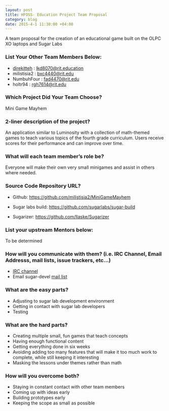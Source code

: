 ```yaml
---
layout: post
title: HFOSS- Education Project Team Proposal
category: blog
date: 2015-4-1 11:30:00 +04:00
---
```


A team proposal for the creation of an educational game built on the OLPC XO laptops and Sugar Labs

<!--READMORE-->

### List Your Other Team Members Below:

- [direkitteh](http://direkitteh.tumblr.com/post/114182650154/team-proposal-education) : lkd8070@rit.education
- milistisia2 : bxc4440@rit.edu
- NumbuhFour : fad4470@rit.edu
- holtr94 : rgh7614@rit.edu

### Which Project Did Your Team Choose?

Mini Game Mayhem

### 2-liner description of the project?

An application similar to Luminosity with a collection of math-themed games to teach various topics of the fourth grade curriculum. Users receive scores for their performance and can improve over time.

### What will each team member’s role be?

Everyone will make their own very small minigames and assist in others where needed.

### Source Code Repository URL?

- Github: https://github.com/milistisia2/MiniGameMayhem

- Sugar labs build: https://github.com/sugarlabs/sugar-build

- Sugarizer: https://github.com/llaske/Sugarizer

### List your upstream Mentors below:

To be determined

### How will you communicate with them? (i.e. IRC Channel, Email Addresss, mail lists, issue trackers, etc…)

- [IRC channel](irc://irc.freenode.net#sugar)
- Email sugar-devel [mail list](sugar-devel@lists.sugarlabs.org)

### What are the easy parts?

- Adjusting to sugar lab development environment
- Getting in contact with sugar lab developers
- Testing

### What are the hard parts?

- Creating multiple small, fun games that teach concepts
- Having enough functional content
- Getting everything done in six weeks
- Avoiding adding too many features that will make it too much work to complete, while still keeping it interesting
- Masking the lessons under themes rather than math

### How will you overcome both?

- Staying in constant contact with other team members
- Coming up with ideas early
- Building prototypes early
- Keeping the scope as small as possible
